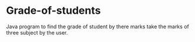 # Grade-of-students
Java program to find the grade of student by there marks take the marks of three subject by the user.
